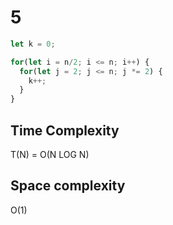 # 5 

```js
let k = 0;

for(let i = n/2; i <= n; i++) {
  for(let j = 2; j <= n; j *= 2) {
    k++;
  }
}
```

## Time Complexity

T(N) = O(N LOG N)

## Space complexity

O(1)
